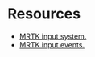 # Resources

* [MRTK input system.](https://microsoft.github.io/MixedRealityToolkit-Unity/Documentation/Input/Overview.html?WT.mc_id=github-mixedrealitycurriculum-ayyonet)
* [MRTK input events.](https://microsoft.github.io/MixedRealityToolkit-Unity/Documentation/Input/InputEvents.html)

